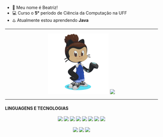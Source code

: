 - :seedling: Meu nome é Beatriz!
- :computer: Curso o **5°** período de Ciência da Computação na UFF
- :hotsprings: Atualmente estou aprendendo **Java**

<hr>

<div align="center">
  <img height="200px" src="img/octocat-1695906362453.png"/>
  <img src="https://github-readme-stats.vercel.app/api/top-langs/?username=beatrizopdd&layout=compact&hide_title=false&hide_border=false&theme=transparent&hide=CMake"/>
</div>

<hr>

#### LINGUAGENS E TECNOLOGIAS
<div align="center">
  <img height="60px" src="https://cdn.jsdelivr.net/gh/devicons/devicon/icons/python/python-original-wordmark.svg" />
  <img height="60px" src="https://cdn.jsdelivr.net/gh/devicons/devicon/icons/ruby/ruby-original-wordmark.svg" />
  <img height="60px" src="https://cdn.jsdelivr.net/gh/devicons/devicon/icons/c/c-original.svg" />
  <img height="60px" src="https://cdn.jsdelivr.net/gh/devicons/devicon/icons/java/java-original-wordmark.svg" />
  <img height="60px" src="https://cdn.jsdelivr.net/gh/devicons/devicon/icons/markdown/markdown-original.svg" />
  <img height="60px" src="https://cdn.jsdelivr.net/gh/devicons/devicon/icons/html5/html5-original-wordmark.svg" />
  <img height="60px" src="https://cdn.jsdelivr.net/gh/devicons/devicon/icons/css3/css3-original-wordmark.svg" />
  <img height="60px" src="https://cdn.jsdelivr.net/gh/devicons/devicon/icons/javascript/javascript-original.svg" />
  <br>
  <br>
  <img height="60px" src="https://cdn.jsdelivr.net/gh/devicons/devicon/icons/git/git-plain-wordmark.svg" />
  <img height="60px" src="https://cdn.jsdelivr.net/gh/devicons/devicon/icons/github/github-original-wordmark.svg" />
  <img height="60px" src="https://cdn.jsdelivr.net/gh/devicons/devicon/icons/jetbrains/jetbrains-original.svg" />
</div>

<br>
